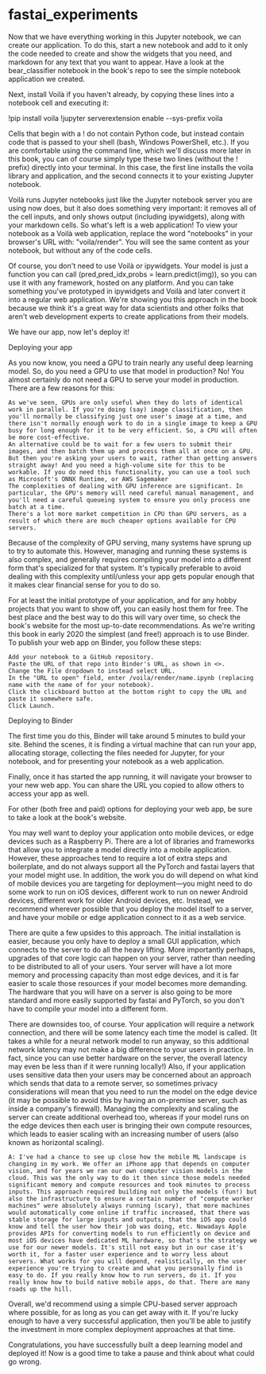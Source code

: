 # fastai_experiments



Now that we have everything working in this Jupyter notebook, we can create our application. To do this, start a new notebook and add to it only the code needed to create and show the widgets that you need, and markdown for any text that you want to appear. Have a look at the bear_classifier notebook in the book's repo to see the simple notebook application we created.

Next, install Voilà if you haven't already, by copying these lines into a notebook cell and executing it:

!pip install voila
!jupyter serverextension enable --sys-prefix voila

Cells that begin with a ! do not contain Python code, but instead contain code that is passed to your shell (bash, Windows PowerShell, etc.). If you are comfortable using the command line, which we'll discuss more later in this book, you can of course simply type these two lines (without the ! prefix) directly into your terminal. In this case, the first line installs the voila library and application, and the second connects it to your existing Jupyter notebook.

Voilà runs Jupyter notebooks just like the Jupyter notebook server you are using now does, but it also does something very important: it removes all of the cell inputs, and only shows output (including ipywidgets), along with your markdown cells. So what's left is a web application! To view your notebook as a Voilà web application, replace the word "notebooks" in your browser's URL with: "voila/render". You will see the same content as your notebook, but without any of the code cells.

Of course, you don't need to use Voilà or ipywidgets. Your model is just a function you can call (pred,pred_idx,probs = learn.predict(img)), so you can use it with any framework, hosted on any platform. And you can take something you've prototyped in ipywidgets and Voilà and later convert it into a regular web application. We're showing you this approach in the book because we think it's a great way for data scientists and other folks that aren't web development experts to create applications from their models.

We have our app, now let's deploy it!



Deploying your app

As you now know, you need a GPU to train nearly any useful deep learning model. So, do you need a GPU to use that model in production? No! You almost certainly do not need a GPU to serve your model in production. There are a few reasons for this:

    As we've seen, GPUs are only useful when they do lots of identical work in parallel. If you're doing (say) image classification, then you'll normally be classifying just one user's image at a time, and there isn't normally enough work to do in a single image to keep a GPU busy for long enough for it to be very efficient. So, a CPU will often be more cost-effective.
    An alternative could be to wait for a few users to submit their images, and then batch them up and process them all at once on a GPU. But then you're asking your users to wait, rather than getting answers straight away! And you need a high-volume site for this to be workable. If you do need this functionality, you can use a tool such as Microsoft's ONNX Runtime, or AWS Sagemaker
    The complexities of dealing with GPU inference are significant. In particular, the GPU's memory will need careful manual management, and you'll need a careful queueing system to ensure you only process one batch at a time.
    There's a lot more market competition in CPU than GPU servers, as a result of which there are much cheaper options available for CPU servers.

Because of the complexity of GPU serving, many systems have sprung up to try to automate this. However, managing and running these systems is also complex, and generally requires compiling your model into a different form that's specialized for that system. It's typically preferable to avoid dealing with this complexity until/unless your app gets popular enough that it makes clear financial sense for you to do so.

For at least the initial prototype of your application, and for any hobby projects that you want to show off, you can easily host them for free. The best place and the best way to do this will vary over time, so check the book's website for the most up-to-date recommendations. As we're writing this book in early 2020 the simplest (and free!) approach is to use Binder. To publish your web app on Binder, you follow these steps:

    Add your notebook to a GitHub repository.
    Paste the URL of that repo into Binder's URL, as shown in <>.
    Change the File dropdown to instead select URL.
    In the "URL to open" field, enter /voila/render/name.ipynb (replacing name with the name of for your notebook).
    Click the clickboard button at the bottom right to copy the URL and paste it somewhere safe.
    Click Launch.

Deploying to Binder

The first time you do this, Binder will take around 5 minutes to build your site. Behind the scenes, it is finding a virtual machine that can run your app, allocating storage, collecting the files needed for Jupyter, for your notebook, and for presenting your notebook as a web application.

Finally, once it has started the app running, it will navigate your browser to your new web app. You can share the URL you copied to allow others to access your app as well.

For other (both free and paid) options for deploying your web app, be sure to take a look at the book's website.

You may well want to deploy your application onto mobile devices, or edge devices such as a Raspberry Pi. There are a lot of libraries and frameworks that allow you to integrate a model directly into a mobile application. However, these approaches tend to require a lot of extra steps and boilerplate, and do not always support all the PyTorch and fastai layers that your model might use. In addition, the work you do will depend on what kind of mobile devices you are targeting for deployment—you might need to do some work to run on iOS devices, different work to run on newer Android devices, different work for older Android devices, etc. Instead, we recommend wherever possible that you deploy the model itself to a server, and have your mobile or edge application connect to it as a web service.

There are quite a few upsides to this approach. The initial installation is easier, because you only have to deploy a small GUI application, which connects to the server to do all the heavy lifting. More importantly perhaps, upgrades of that core logic can happen on your server, rather than needing to be distributed to all of your users. Your server will have a lot more memory and processing capacity than most edge devices, and it is far easier to scale those resources if your model becomes more demanding. The hardware that you will have on a server is also going to be more standard and more easily supported by fastai and PyTorch, so you don't have to compile your model into a different form.

There are downsides too, of course. Your application will require a network connection, and there will be some latency each time the model is called. (It takes a while for a neural network model to run anyway, so this additional network latency may not make a big difference to your users in practice. In fact, since you can use better hardware on the server, the overall latency may even be less than if it were running locally!) Also, if your application uses sensitive data then your users may be concerned about an approach which sends that data to a remote server, so sometimes privacy considerations will mean that you need to run the model on the edge device (it may be possible to avoid this by having an on-premise server, such as inside a company's firewall). Managing the complexity and scaling the server can create additional overhead too, whereas if your model runs on the edge devices then each user is bringing their own compute resources, which leads to easier scaling with an increasing number of users (also known as horizontal scaling).

    A: I've had a chance to see up close how the mobile ML landscape is changing in my work. We offer an iPhone app that depends on computer vision, and for years we ran our own computer vision models in the cloud. This was the only way to do it then since those models needed significant memory and compute resources and took minutes to process inputs. This approach required building not only the models (fun!) but also the infrastructure to ensure a certain number of "compute worker machines" were absolutely always running (scary), that more machines would automatically come online if traffic increased, that there was stable storage for large inputs and outputs, that the iOS app could know and tell the user how their job was doing, etc. Nowadays Apple provides APIs for converting models to run efficiently on device and most iOS devices have dedicated ML hardware, so that's the strategy we use for our newer models. It's still not easy but in our case it's worth it, for a faster user experience and to worry less about servers. What works for you will depend, realistically, on the user experience you're trying to create and what you personally find is easy to do. If you really know how to run servers, do it. If you really know how to build native mobile apps, do that. There are many roads up the hill.

Overall, we'd recommend using a simple CPU-based server approach where possible, for as long as you can get away with it. If you're lucky enough to have a very successful application, then you'll be able to justify the investment in more complex deployment approaches at that time.

Congratulations, you have successfully built a deep learning model and deployed it! Now is a good time to take a pause and think about what could go wrong.
